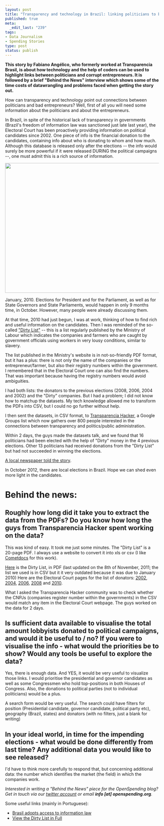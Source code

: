 ```yaml
--- 
layout: post
title: "Transparency and technology in Brazil: linking politicians to bad entrepreneurs"
published: true
meta: 
  _edit_last: "239"
tags: 
- Data Journalism
- Spending Stories
type: post
status: publish
---
```

**This story by Fabiano Angélico, who formerly worked at Transparencia Brasil, is about how technology and the help of coders can be used to highlight links between politicians and corrupt entrepreneurs. It is followed by a brief "Behind the News" interview which shows some of the time costs of datawrangling and problems faced when getting the story out.** 

How can transparency and technology point out connections between politicians and bad entrepreneurs? Well, first of all you will need some information about the politicians and about the entrepreneurs.

In Brazil, in spite of the historical lack of transparency in governments (Brazil's freedom of information law was sanctioned just late last year), the Electoral Court has been proactively providing information on political candidates since 2002. One piece of info is the financial donation to the candidates, containing info about who is donating to whom and how much. Although this database is released only after the elections -- the info would surely be more powerful if it were released DURING the political campaigns --, one must admit this is a rich source of information.

<a href="http://www.flickr.com/photos/elaws/3883627250/sizes/z/in/photostream/"><img alt="" src="http://farm3.staticflickr.com/2542/3883627250_067b94c247_z.jpg" title="Roger Schultz via Flickr (CC-BY)" class="alignnone" width="640" height="425" /></a>

January, 2010. Elections for President and for the Parliament, as well as for State Governors and State Parliaments, would happen in only 9 months time, in October. However, many people were already discussing them.

At that time, 2010 had just begun, I was at work, thinking of how to find rich and useful information on the candidates. Then I was reminded of the so-called ["Dirty List"](http://www.mte.gov.br/sgcnoticia.asp?IdConteudoNoticia=6680&PalavraChave=lista%20suja) -- this is a list regularly published by the Ministry of Labour which indicates the companies and farmers who are caught by government officials using workers in very lousy conditions, similar to slavery.

The list published in the Ministry's website is in not-so-friendly PDF format, but it has a plus: there is not only the name of the companies or the entrepreneur/farmer, but also their registry numbers within the government. I remembered that in the Electoral Court one can also find the numbers. That was important because having the registry numbers would avoid ambiguities.

I had both lists: the donators to the previous elections (2008, 2006, 2004 and 2002) and the "Dirty" companies. But I had a problem; I did not know how to matchup the datasets. My tech knowledge allowed me to transform the PDFs into CSV, but I could no go further without help.

I then sent the datasets, in CSV format, to [Transparencia Hacker](http://thacker.com.br/), a Google Groups list which now gathers over 800 people interested in the connections between transparency and politics/public administration.

Within 2 days, the guys made the datasets talk, and we found that 16 politicians had been elected with the help of "Dirty" money in the 4 previous elections. Other 13 politicians had received donations from the "Dirty List" but had not succeeded in winning the elections.

[A local newspaper told the story](http://www.agenciasebrae.com.br/noticia.kmf?canal=36&cod=9376495&indice=0).

In October 2012, there are local elections in Brazil. Hope we can shed even more light in the candidates.

# Behind the news: 

## Roughly how long did it take you to extract the data from the PDFs? Do you know how long the guys from Transparencia Hacker spent working on the data?

This was kind of easy. It took me just some minutes. The "Dirty List" is a 20-page PDF. I always use a website to convert it into xls or csv (I like [Cometdocs](http://www.cometdocs.com/) for this work). 

[Here](http://portal.mte.gov.br/data/files/8A7C812D3374524E0133835496AF7D72/CADASTRO%20DE%20EMPREGADORES%2008%20de%20novembro%202011.pdf) is the Dirty List, in PDF (last updated on the 8th of November, 2011; the list we used is in CSV but it it very outdated because it was due to January 2010) 
Here are the Electoral Court pages for the list of donators: [2002](http://www.tse.jus.br/internet/eleicoes/2002/prest_blank.htm), [2004](http://www.tse.jus.br/internet/eleicoes/2004/prest_blank.htm), [2006](http://www.tse.jus.br/eleicoes/eleicoes-anteriores/eleicoes-2006/prestacao-de-contas-eleicoes-2006), [2008](http://www.tse.jus.br/eleicoes/contas-eleitorais/candidatos-e-comites/prestacao-de-contas-eleitorais-2008) and [2010](http://spce2010.tse.jus.br/spceweb.consulta.prestacaoconta2010/pesquisaCandidato.jsp). 

What I asked the Transparencia Hacker community was to check whether the CNPJs (companies register number within the governments) in the CSV would match any item in the Electoral Court webpage. The guys worked on the data for 2 days.

## Is sufficient data available to visualise the total amount lobbyists donated to political campaigns, and would it be useful to / no? If you were to visualise the info - what would the priorities be to show? Would any tools be useful to explore the data?

Yes, there is enough data. And YES, it would be very useful to visualize those links. I would prioritise the presidential and governor candidates as well as some Congressmen who hold top-positions in both Houses of Congress. Also, the donations to political parties (not to individual politicians) would be a plus. 

A search form would be very useful. The search could have filters for position (Presidential candidate, governor candidate, political party etc), geography (Brazil, states) and donators (with no filters, just a blank for writing)

## In your ideal world, in time for the impending elections - what would be done differently from last time? Any additional data you would like to see released? 

I'd have to think more carefully to respond that, but concerning additional data: the number which identifies the market (the field) in which the companies work. 

*Interested in writing a "Behind the News" piece for the OpenSpending blog? Get in touch via our [twitter account](https://twitter.com/#!/openspending) or email **info [at] openspending.org**.*

Some useful links (mainly in Portuguese):

 * [Brasil adopts access to information law](http://www.article19.org/resources.php/resource/2862/en/brazil-adopts-access-to-information-law)
 * [View the Dirty List in Full](http://www.mte.gov.br/sgcnoticia.asp?IdConteudoNoticia=6680&PalavraChave=lista%20suja)
